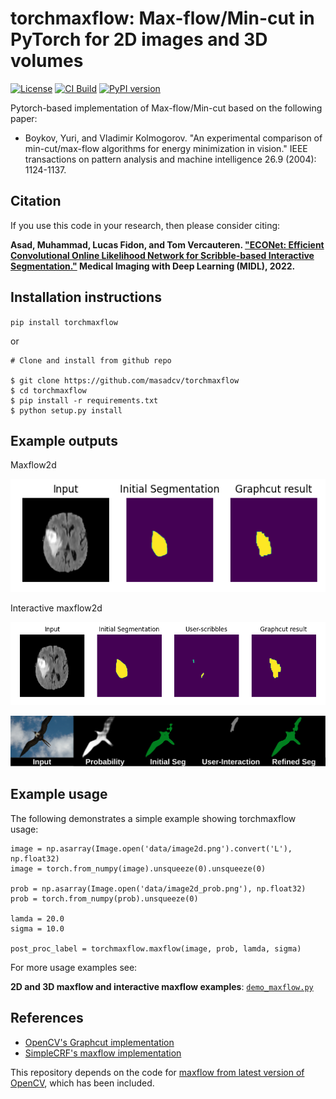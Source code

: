 # torchmaxflow: Max-flow/Min-cut in PyTorch for 2D images and 3D volumes
[![License](https://img.shields.io/badge/License-BSD_3--Clause-blue.svg)](https://opensource.org/licenses/BSD-3-Clause)
[![CI Build](https://github.com/masadcv/torchmaxflow/actions/workflows/build.yml/badge.svg)](https://github.com/masadcv/torchmaxflow/actions/workflows/build.yml)
[![PyPI version](https://badge.fury.io/py/torchmaxflow.svg)](https://badge.fury.io/py/torchmaxflow)

Pytorch-based implementation of Max-flow/Min-cut based on the following paper:

- Boykov, Yuri, and Vladimir Kolmogorov. "An experimental comparison of min-cut/max-flow algorithms for energy minimization in vision." IEEE transactions on pattern analysis and machine intelligence 26.9 (2004): 1124-1137.

## Citation
If you use this code in your research, then please consider citing:

 **Asad, Muhammad, Lucas Fidon, and Tom Vercauteren. ["ECONet: Efficient Convolutional Online Likelihood Network for Scribble-based Interactive Segmentation."](https://openreview.net/pdf?id=9xtE2AgD_Cc) Medical Imaging with Deep Learning (MIDL), 2022.**

## Installation instructions
`pip install torchmaxflow`

or 


```
# Clone and install from github repo

$ git clone https://github.com/masadcv/torchmaxflow
$ cd torchmaxflow
$ pip install -r requirements.txt
$ python setup.py install
```

## Example outputs
Maxflow2d

![./figures/torchmaxflow_maxflow2d.png](https://raw.githubusercontent.com/masadcv/torchmaxflow/main/figures/torchmaxflow_maxflow2d.png)

Interactive maxflow2d

![./figures/torchmaxflow_intmaxflow2d.png](https://raw.githubusercontent.com/masadcv/torchmaxflow/main/figures/torchmaxflow_intmaxflow2d.png)


![figures/figure_torchmaxflow.png](https://raw.githubusercontent.com/masadcv/torchmaxflow/main/figures/figure_torchmaxflow.png)


## Example usage

The following demonstrates a simple example showing torchmaxflow usage:
```
image = np.asarray(Image.open('data/image2d.png').convert('L'), np.float32)
image = torch.from_numpy(image).unsqueeze(0).unsqueeze(0)

prob = np.asarray(Image.open('data/image2d_prob.png'), np.float32)
prob = torch.from_numpy(prob).unsqueeze(0)

lamda = 20.0
sigma = 10.0

post_proc_label = torchmaxflow.maxflow(image, prob, lamda, sigma)
```

For more usage examples see: 

**2D and 3D maxflow and interactive maxflow examples**: [`demo_maxflow.py`](https://raw.githubusercontent.com/masadcv/torchmaxflow/main/demo_maxflow.py) 
 
## References
- [OpenCV's Graphcut implementation](https://github.com/opencv/opencv/blob/4.x/modules/imgproc/include/opencv2/imgproc/detail/gcgraph.hpp)
- [SimpleCRF's maxflow implementation](https://github.com/HiLab-git/SimpleCRF)

This repository depends on the code for [maxflow from latest version of OpenCV](https://github.com/opencv/opencv/blob/4.x/modules/imgproc/include/opencv2/imgproc/detail/gcgraph.hpp), which has been included.

<!-- BibTeX:
```
@inproceedings{
asad2022econet,
title={{ECON}et: Efficient Convolutional Online Likelihood Network for Scribble-based Interactive Segmentation},
author={Muhammad Asad and Lucas Fidon and Tom Vercauteren},
booktitle={Medical Imaging with Deep Learning},
year={2022},
url={https://openreview.net/forum?id=9xtE2AgD_Cc}
}
``` -->
